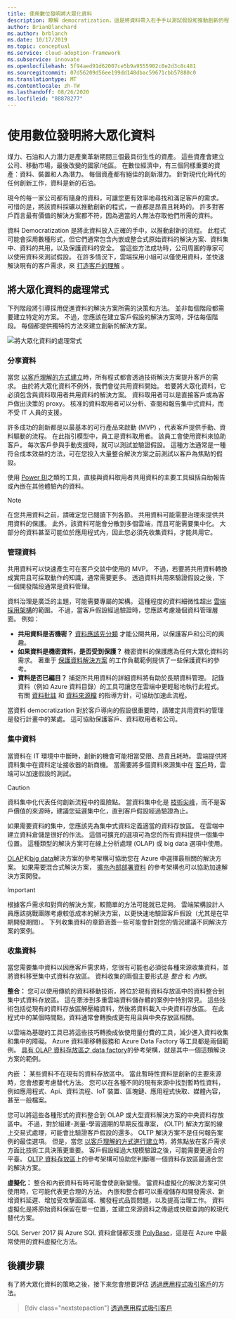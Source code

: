 ```yaml
---
title: 使用數位發明將大眾化資料
description: 瞭解 democratization，這是將資料帶入右手手以測試假設和推動創新的程式。
author: BrianBlanchard
ms.author: brblanch
ms.date: 10/17/2019
ms.topic: conceptual
ms.service: cloud-adoption-framework
ms.subservice: innovate
ms.openlocfilehash: 5f94aed91d62007ce5b9a9555902c8e2d3c8c481
ms.sourcegitcommit: 07d56209d56ee199dd148dbac59671cbb57880c0
ms.translationtype: MT
ms.contentlocale: zh-TW
ms.lasthandoff: 08/26/2020
ms.locfileid: "88878277"
---
```

# <a name="democratize-data-with-digital-invention"></a>使用數位發明將大眾化資料

煤力、石油和人力潛力是產業革新期間三個最具衍生性的資產。 這些資產會建立公司、移動市場，最後改變的國家/地區。 在數位經濟中，有三個同樣重要的資產：資料、裝置和人為潛力。 每個資產都有絕佳的創新潛力。 針對現代化時代的任何創新工作，資料是新的石油。

現今的每一家公司都有隨身的資料，可讓您更有效率地尋找和滿足客戶的需求。 可惜的是，將該資料採礦以推動創新的程式，一直都是昂貴且耗時的。 許多對客戶而言最有價值的解決方案都不符，因為適當的人無法存取他們所需的資料。

資料 Democratization 是將此資料放入正確的手中，以推動創新的流程。 此程式可能會採用數種形式，但它們通常包含內嵌或整合式原始資料的解決方案、資料集中、資料的共用，以及保護資料的安全。 當這些方法成功時，公司周圍的專家可以使用資料來測試假設。 在許多情況下，雲端採用小組可以僅使用資料，並快速解決現有的客戶需求，來 [打造客戶的理解](./build.md) 。

## <a name="process-of-democratizing-data"></a>將大眾化資料的處理常式

下列階段將引導採用促進資料的解決方案所需的決策和方法。 並非每個階段都需要建立特定的方案。 不過，您應該在建立客戶假設的解決方案時，評估每個階段。 每個都提供獨特的方法來建立創新的解決方案。

![將大眾化資料的處理常式](../../_images/innovate/democratize-data.png)

### <a name="share-data"></a>分享資料

當您 [以客戶理解的方式建立](./build.md)時，所有程式都會透過技術解決方案提升客戶的需求。 由於將大眾化資料不例外，我們會從共用資料開始。 若要將大眾化資料，它必須包含與資料取用者共用資料的解決方案。 資料取用者可以是直接客戶或為客戶做出決策的 proxy。 核准的資料取用者可以分析、查閱和報告集中式資料，而不受 IT 人員的支援。

許多成功的創新都是以最基本的可行產品來啟動 (MVP) ，代表客戶提供手動、資料驅動的流程。 在此指引模型中，員工是資料取用者。 該員工會使用資料來協助客戶。 每次客戶參與手動支援時，就可以測試並驗證假設。 這種方法通常是一種符合成本效益的方法，可在您投入大量整合解決方案之前測試以客戶為焦點的假設。

使用 [Power BI](/power-bi)之類的工具，直接與資料取用者共用資料的主要工具組括自助報告或內嵌在其他體驗內的資料。

> [!NOTE]
> 在您共用資料之前，請確定您已閱讀下列各節。 共用資料可能需要治理來提供共用資料的保護。 此外，該資料可能會分散到多個雲端，而且可能需要集中化。 大部分的資料甚至可能位於應用程式內，因此您必須先收集資料，才能共用它。

### <a name="govern-data"></a>管理資料

共用資料可以快速產生可在客戶交談中使用的 MVP。 不過，若要將共用資料轉換成實用且可採取動作的知識，通常需要更多。 透過資料共用來驗證假設之後，下一個開發階段通常是資料管理。

資料治理是廣泛的主題，可能需要專屬的架構。 這種程度的資料細微性超出 [雲端採用架構](../../index.yml)的範圍。 不過，當客戶假設經過驗證時，您應該考慮幾個資料管理層面。 例如：

- **共用資料是否機密？** [資料應該先分類](../../govern/policy-compliance/data-classification.md) 才能公開共用，以保護客戶和公司的興趣。
- **如果資料是機密資料，是否受到保護？** 機密資料的保護應為任何大眾化資料的需求。 著重于 [保護資料解決方案](/azure/architecture/data-guide/scenarios/securing-data-solutions) 的工作負載範例提供了一些保護資料的參考。
- **資料是否已編目？** 捕捉所共用資料的詳細資料將有助於長期資料管理。 記錄資料（例如 Azure 資料目錄）的工具可讓您在雲端中更輕鬆地執行此程式。 有關 [資料批註](/azure/data-catalog/data-catalog-how-to-annotate) 和 [資料來源檔](/azure/data-catalog/data-catalog-how-to-documentation) 的指導方針，可協助加速此流程。

當資料 democratization 對於客戶導向的假設很重要時，請確定共用資料的管理是發行計畫中的某處。 這可協助保護客戶、資料取用者和公司。

### <a name="centralize-data"></a>集中資料

當資料在 IT 環境中中斷時，創新的機會可能相當受限、昂貴且耗時。 雲端提供將資料集中在資料定址接收器的新商機。 當需要將多個資料來源集中在 [客戶](./build.md)時，雲端可以加速假設的測試。

> [!CAUTION]
> 資料集中化代表任何創新流程中的風險點。 當資料集中化是 [技術尖峰](./build.md#reduce-complexity-and-delay-technical-spikes)，而不是客戶價值的來源時，建議您延遲集中化，直到客戶假設經過驗證為止。

如果需要資料的集中，您應該先為集中式資料定義適當的資料存放區。 在雲端中建立資料倉儲是很好的作法。 這個可擴充的選項可為您的所有資料提供一個集中位置。 這種類型的解決方案可在線上分析處理 (OLAP) 或 big data 選項中使用。

[OLAP](/azure/architecture/data-guide/relational-data/online-analytical-processing)和[big data](/azure/architecture/data-guide/big-data)解決方案的參考架構可協助您在 Azure 中選擇最相關的解決方案。 如果需要混合式解決方案， [擴充內部部署資料](/azure/architecture/data-guide/scenarios/hybrid-on-premises-and-cloud) 的參考架構也可以協助加速解決方案開發。

> [!IMPORTANT]
> 根據客戶需求和對齊的解決方案，較簡單的方法可能就已足夠。 雲端架構設計人員應該挑戰團隊考慮較低成本的解決方案，以更快速地驗證客戶假設（尤其是在早期開發期間）。 下列收集資料的章節涵蓋一些可能會針對您的情況建議不同解決方案的案例。

### <a name="collect-data"></a>收集資料

當您需要集中資料以因應客戶需求時，您很有可能也必須從各種來源收集資料，並將資料移至集中式資料存放區。 資料收集的兩個主要形式是 *整合* 和 *內嵌*。

**整合：** 您可以使用傳統的資料移動技術，將位於現有資料存放區中的資料整合到集中式資料存放區。 這在牽涉到多重雲端資料儲存體的案例中特別常見。 這些技術包括從現有的資料存放區解壓縮資料，然後將資料載入中央資料存放區。 在此程式中的某個時間點，資料通常會轉換成更有用且與中央存放區相關。

以雲端為基礎的工具已將這些技巧轉換成依使用量付費的工具，減少進入資料收集和集中的障礙。 Azure 資料庫移轉服務和 Azure Data Factory 等工具都是兩個範例。 [具有 OLAP 資料存放區之 data factory](/azure/architecture/data-guide/relational-data/etl)的參考架構，就是其中一個這類解決方案的範例。

內嵌 **：** 某些資料不在現有的資料存放區中。 當此暫時性資料是創新的主要來源時，您會想要考慮替代方法。 您可以在各種不同的現有來源中找到暫時性資料，例如應用程式、Api、資料流程、IoT 裝置、區塊鏈、應用程式快取、媒體內容，甚至一般檔案。

您可以將這些各種形式的資料整合到 OLAP 或大型資料解決方案的中央資料存放區中。 不過，對於組建-測量-學習週期的早期反復專案， (OLTP) 解決方案的線上交易式處理，可能會比驗證客戶假設的還多。 OLTP 解決方案不是任何報告案例的最佳選項。 但是，當您 [以客戶理解的方式進行建立](./build.md)時，將焦點放在客戶需求方面比技術工具決策更重要。 客戶假設經過大規模驗證之後，可能需要更適合的平臺。 [OLTP 資料存放區](/azure/architecture/data-guide/relational-data/online-transaction-processing)上的參考架構可協助您判斷哪一個資料存放區最適合您的解決方案。

**虛擬化：** 整合和內嵌資料有時可能會使創新變慢。 當資料虛擬化的解決方案可供使用時，它可能代表更合理的方法。 內嵌和整合都可以重複儲存和開發需求、新增資料延遲、增加受攻擊面區域、觸發程式品質問題，以及提高治理工作。 資料虛擬化是將原始資料保留在單一位置，並建立來源資料之傳遞或快取查詢的較現代替代方案。

SQL Server 2017 與 Azure SQL 資料倉儲都支援 [PolyBase](/sql/relational-databases/polybase/polybase-guide)，這是在 Azure 中最常使用的資料虛擬化方法。

## <a name="next-steps"></a>後續步驟

有了將大眾化資料的策略之後，接下來您會想要評估 [透過應用程式吸引客戶](./apps.md)的方法。

> [!div class="nextstepaction"]
> [透過應用程式吸引客戶](./apps.md)
